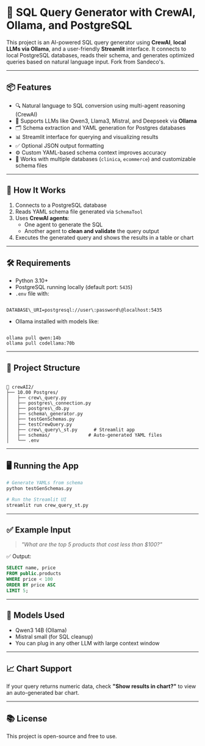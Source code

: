 # 🧠 SQL Query Generator with CrewAI, Ollama, and PostgreSQL

This project is an AI-powered SQL query generator using **CrewAI**, **local LLMs via Ollama**, and a user-friendly **Streamlit** interface. It connects to local PostgreSQL databases, reads their schema, and generates optimized queries based on natural language input. Fork from Sandeco's.

---

## 📦 Features

- 🔍 Natural language to SQL conversion using multi-agent reasoning (CrewAI)
- 🧠 Supports LLMs like Qwen3, Llama3, Mistral, and Deepseek via **Ollama**
- 🗂️ Schema extraction and YAML generation for Postgres databases
- 📊 Streamlit interface for querying and visualizing results
- ✅ Optional JSON output formatting
- ⚙️ Custom YAML-based schema context improves accuracy
- 📁 Works with multiple databases (`clinica`, `ecommerce`) and customizable schema files

---

## 🚀 How It Works

1. Connects to a PostgreSQL database
2. Reads YAML schema file generated via `SchemaTool`
3. Uses **CrewAI agents**:
   - One agent to generate the SQL
   - Another agent to **clean and validate** the query output
4. Executes the generated query and shows the results in a table or chart

---

## 🛠️ Requirements

- Python 3.10+
- PostgreSQL running locally (default port: `5435`)
- `.env` file with:
```

DATABASE\_URI=postgresql://user\:password\@localhost:5435

```
- Ollama installed with models like:
```

ollama pull qwen:14b
ollama pull codellama:70b

```

---

## 🧪 Project Structure

```

📁 crewAI2/
├── 10.00 Postgres/
│   ├── crew\_query.py
│   ├── postgres\_connection.py
│   ├── postgres\_db.py
│   ├── schema\_generator.py
│   ├── testGenSchemas.py
│   ├── testCrewQuery.py
│   ├── crew\_query\_st.py      # Streamlit app
│   ├── schemas/              # Auto-generated YAML files
│   └── .env

````

---

## 🖥️ Running the App

```bash
# Generate YAMLs from schema
python testGenSchemas.py

# Run the Streamlit UI
streamlit run crew_query_st.py
````

---

## ✅ Example Input

> *"What are the top 5 products that cost less than \$100?"*

✅ Output:

```sql
SELECT name, price
FROM public.products
WHERE price < 100
ORDER BY price ASC
LIMIT 5;
```

---

## 🧠 Models Used

* Qwen3 14B (Ollama)
* Mistral small (for SQL cleanup)
* You can plug in any other LLM with large context window

---

## 📈 Chart Support

If your query returns numeric data, check **"Show results in chart?"** to view an auto-generated bar chart.

---

## 📚 License

This project is open-source and free to use.
